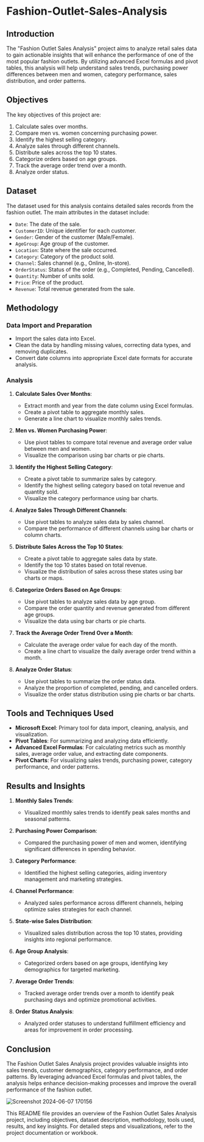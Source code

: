 # Fashion-Outlet-Sales-Analysis

## Introduction

The "Fashion Outlet Sales Analysis" project aims to analyze retail sales data to gain actionable insights that will enhance the performance of one of the most popular fashion outlets. By utilizing advanced Excel formulas and pivot tables, this analysis will help understand sales trends, purchasing power differences between men and women, category performance, sales distribution, and order patterns.

## Objectives

The key objectives of this project are:
1. Calculate sales over months.
2. Compare men vs. women concerning purchasing power.
3. Identify the highest selling category.
4. Analyze sales through different channels.
5. Distribute sales across the top 10 states.
6. Categorize orders based on age groups.
7. Track the average order trend over a month.
8. Analyze order status.

## Dataset

The dataset used for this analysis contains detailed sales records from the fashion outlet. The main attributes in the dataset include:
- `Date`: The date of the sale.
- `CustomerID`: Unique identifier for each customer.
- `Gender`: Gender of the customer (Male/Female).
- `AgeGroup`: Age group of the customer.
- `Location`: State where the sale occurred.
- `Category`: Category of the product sold.
- `Channel`: Sales channel (e.g., Online, In-store).
- `OrderStatus`: Status of the order (e.g., Completed, Pending, Cancelled).
- `Quantity`: Number of units sold.
- `Price`: Price of the product.
- `Revenue`: Total revenue generated from the sale.

## Methodology

### Data Import and Preparation
- Import the sales data into Excel.
- Clean the data by handling missing values, correcting data types, and removing duplicates.
- Convert date columns into appropriate Excel date formats for accurate analysis.

### Analysis

1. **Calculate Sales Over Months**:
   - Extract month and year from the date column using Excel formulas.
   - Create a pivot table to aggregate monthly sales.
   - Generate a line chart to visualize monthly sales trends.

2. **Men vs. Women Purchasing Power**:
   - Use pivot tables to compare total revenue and average order value between men and women.
   - Visualize the comparison using bar charts or pie charts.

3. **Identify the Highest Selling Category**:
   - Create a pivot table to summarize sales by category.
   - Identify the highest selling category based on total revenue and quantity sold.
   - Visualize the category performance using bar charts.

4. **Analyze Sales Through Different Channels**:
   - Use pivot tables to analyze sales data by sales channel.
   - Compare the performance of different channels using bar charts or column charts.

5. **Distribute Sales Across the Top 10 States**:
   - Create a pivot table to aggregate sales data by state.
   - Identify the top 10 states based on total revenue.
   - Visualize the distribution of sales across these states using bar charts or maps.

6. **Categorize Orders Based on Age Groups**:
   - Use pivot tables to analyze sales data by age group.
   - Compare the order quantity and revenue generated from different age groups.
   - Visualize the data using bar charts or pie charts.

7. **Track the Average Order Trend Over a Month**:
   - Calculate the average order value for each day of the month.
   - Create a line chart to visualize the daily average order trend within a month.

8. **Analyze Order Status**:
   - Use pivot tables to summarize the order status data.
   - Analyze the proportion of completed, pending, and cancelled orders.
   - Visualize the order status distribution using pie charts or bar charts.

## Tools and Techniques Used

- **Microsoft Excel**: Primary tool for data import, cleaning, analysis, and visualization.
- **Pivot Tables**: For summarizing and analyzing data efficiently.
- **Advanced Excel Formulas**: For calculating metrics such as monthly sales, average order value, and extracting date components.
- **Pivot Charts**: For visualizing sales trends, purchasing power, category performance, and order patterns.

## Results and Insights

1. **Monthly Sales Trends**:
   - Visualized monthly sales trends to identify peak sales months and seasonal patterns.

2. **Purchasing Power Comparison**:
   - Compared the purchasing power of men and women, identifying significant differences in spending behavior.

3. **Category Performance**:
   - Identified the highest selling categories, aiding inventory management and marketing strategies.

4. **Channel Performance**:
   - Analyzed sales performance across different channels, helping optimize sales strategies for each channel.

5. **State-wise Sales Distribution**:
   - Visualized sales distribution across the top 10 states, providing insights into regional performance.

6. **Age Group Analysis**:
   - Categorized orders based on age groups, identifying key demographics for targeted marketing.

7. **Average Order Trends**:
   - Tracked average order trends over a month to identify peak purchasing days and optimize promotional activities.

8. **Order Status Analysis**:
   - Analyzed order statuses to understand fulfillment efficiency and areas for improvement in order processing.

## Conclusion

The Fashion Outlet Sales Analysis project provides valuable insights into sales trends, customer demographics, category performance, and order patterns. By leveraging advanced Excel formulas and pivot tables, the analysis helps enhance decision-making processes and improve the overall performance of the fashion outlet.

![Screenshot 2024-06-07 170156](https://github.com/vidipk/Fashion-Outlet-Sales-Analysis/assets/171893544/738e39a8-aa2d-4c23-a940-c46be4c4fed9)


This README file provides an overview of the Fashion Outlet Sales Analysis project, including objectives, dataset description, methodology, tools used, results, and key insights. For detailed steps and visualizations, refer to the project documentation or workbook.
